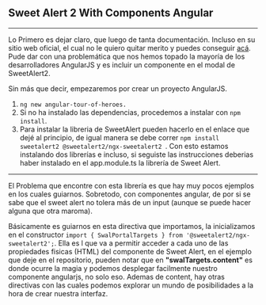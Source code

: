 ## Sweet Alert 2 With Components Angular


------------

Lo Primero es dejar claro, que luego de tanta documentación. Incluso en su sitio web oficial, el cual no le quiero quitar merito y puedes conseguir [acá](http://https://github.com/sweetalert2/ngx-sweetalert2 "acá"). Pude dar con una problemática que nos hemos topado la mayoría de los desarrolladores AngularJS y es incluir un componente en el modal de SweetAlert2.

Sin más que decir, empezaremos por crear un proyecto AngularJS.

   1.  `ng new angular-tour-of-heroes.`
   2. Si no ha instalado las dependencias, procedemos a instalar con `npm install`.
   3. Para instalar la libreria de SweetAlert pueden hacerlo en el enlace que dejé al principio, de igual manera se debe correr `npm install sweetalert2 @sweetalert2/ngx-sweetalert2 `. Con esto estamos instalando dos librerías e incluso, si seguiste las instrucciones deberias haber instalado en el app.module.ts la librería de Sweet Alert.

------------


El Problema que encontre con esta librería es que hay muy pocos ejemplos en los cuales guiarnos. Sobretodo, con componentes angular, de por si se sabe que el sweet alert no tolera más de un input (aunque se puede hacer alguna que otra maroma).

Básicamente es guiarnos en esta directiva que importamos, la inicializamos en el constructor `import { SwalPortalTargets } from '@sweetalert2/ngx-sweetalert2';`. Ella es l que va a permitir acceder a cada uno de las propiedades fisicas (HTML) del componente de Sweet Alert, en el ejemplo que deje en el repositorio, pueden notar que en **"swalTargets.content"** es donde ocurre la magia y podemos desplegar facilmente nuestro componente angularjs, no solo eso. Ademas de content, hay otras directivas con las cuales podemos explorar un mundo de posibilidades a la hora de crear nuestra interfaz.
  
